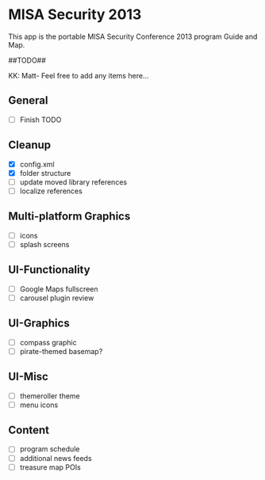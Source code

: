 MISA Security 2013
==================

This app is the portable MISA Security Conference 2013 program Guide and Map.


##TODO##

KK: Matt- Feel free to add any items here...

General
-------
- [ ] Finish TODO

Cleanup
-------
- [x] config.xml
- [x] folder structure
- [ ] update moved library references
- [ ] localize references

Multi-platform Graphics
-----------------------
- [ ] icons
- [ ] splash screens

UI-Functionality
----------------
- [ ] Google Maps fullscreen
- [ ] carousel plugin review

UI-Graphics
-----------
- [ ] compass graphic
- [ ] pirate-themed basemap?

UI-Misc
-------
- [ ] themeroller theme
- [ ] menu icons

Content
-------
- [ ] program schedule
- [ ] additional news feeds
- [ ] treasure map POIs
